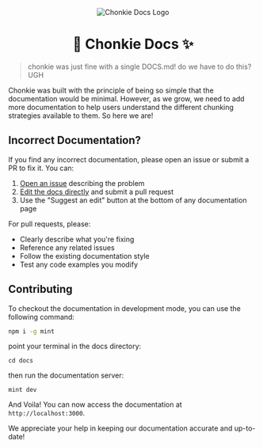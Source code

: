 <div align="center">

![Chonkie Docs Logo](./logo/chonkie_docs_logo_tans_bg.png)

# 🦛 Chonkie Docs ✨

</div>

> chonkie was just fine with a single DOCS.md! do we have to do this? UGH

Chonkie was built with the principle of being so simple that the documentation would be minimal. However, as we grow, we need to add more documentation to help users understand the different chunking strategies available to them. So here we are!

## Incorrect Documentation?

If you find any incorrect documentation, please open an issue or submit a PR to fix it. You can:

1. [Open an issue](https://github.com/chonkie-inc/chonkie/issues/new) describing the problem
2. [Edit the docs directly](https://github.com/chonkie-inc/chonkie/tree/main/docs) and submit a pull request
3. Use the "Suggest an edit" button at the bottom of any documentation page

For pull requests, please:

- Clearly describe what you're fixing
- Reference any related issues
- Follow the existing documentation style
- Test any code examples you modify

## Contributing
To checkout the documentation in development mode, you can use the following command:

```bash
npm i -g mint
```
point your terminal in the docs directory:
```
cd docs
```
then run the documentation server:
```
mint dev
```
And Voila! 
You can now access the documentation at `http://localhost:3000`.



We appreciate your help in keeping our documentation accurate and up-to-date!